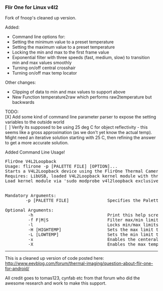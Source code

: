 ### Flir One for Linux v4l2

Fork of fnoop's cleaned up version. 

Added: 
* Command line options for:
* Setting the minimum value to a preset temperature
* Setting the maximum value to a preset temperature
* Locking the min and max to the first frame value
* Exponential filter with three speeds (fast, medium, slow) to transition min and max values smoothly
* Turning on/off central crosshair
* Turning on/off max temp locator

Other changes:
* Clipping of data to min and max values to support above
* New Function temperature2raw which performs raw2temperature but backwards

TODO:<br> 
[X] Add some kind of command line parameter parser to expose the setting variables to the outside world<br>
[&nbsp;&nbsp;] Verify its supposed to be using 25 deg C for object reflectivity - this seems like a gross approximation (as we don't yet know the actual temp). Might need an iterative solution starting with 25 C, then refining the answer to get a more accurate solution.

Added Command Line Usage!

<pre>
FlirOne V4L2Loopback
Usage: flirone -p [PALETTE FILE] [OPTION]...
Starts a V4L2Loopback device using the FlirOne Thermal Camera
Requires: LibUSB, loaded V4L2Loopback kernel module with three devices
Load kernel module via 'sudo modprobe v4l2loopback exclusive_caps=0,0 video_nr=1,2,3'


Mandatory Arguments:
        -p [PALETTE FILE]               Specifies the Palette file to use

Optional Arguments:
         -h                             Print this help screen
         -f F|M|S                       Filter max/min limits using Fast, Medium, Slow filter
         -l                             Locks min/max limits to the first frame available
         -H [HIGHTEMP]                  Sets the max limit to HIGHTEMP deg C
         -L [LOWTEMP]                   Sets the min limit to LOWTEMP deg C
         -x                             Enables the centeral measurement cross hairs
         -X                             Enables the max temp coordinate pointer
</pre>


-------------------------------------------

This is a cleaned up version of code posted here:
http://www.eevblog.com/forum/thermal-imaging/question-about-flir-one-for-android/

All credit goes to tomas123, cynfab etc from that forum who did the awesome research and work to make this support.
